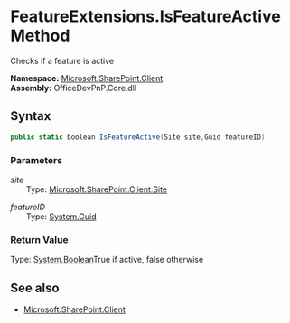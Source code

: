 # FeatureExtensions.IsFeatureActive Method  
Checks if a feature is active  

**Namespace:** [Microsoft.SharePoint.Client](Microsoft.SharePoint.Client.md)  
**Assembly:** OfficeDevPnP.Core.dll  
## Syntax
```C#
public static boolean IsFeatureActive(Site site,Guid featureID)
```
### Parameters
*site*  
&emsp;&emsp;Type: [Microsoft.SharePoint.Client.Site](Microsoft.SharePoint.Client.Site.md) 
&emsp;&emsp;  
  
*featureID*  
&emsp;&emsp;Type: [System.Guid](System.Guid.md) 
&emsp;&emsp;  
  
### Return Value
Type: [System.Boolean](System.Boolean.md 
)True if active, false otherwise

## See also
- [Microsoft.SharePoint.Client](Microsoft.SharePoint.Client.md)
